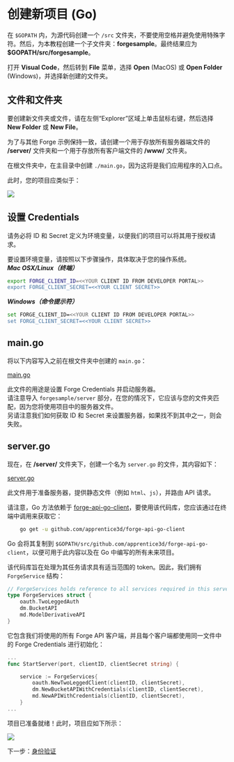# 创建新项目 (Go)

在 `$GOPATH` 内，为源代码创建一个 `/src` 文件夹，不要使用空格并避免使用特殊字符。然后，为本教程创建一个子文件夹：**forgesample**。最终结果应为 **$GOPATH/src/forgesample**。

打开 **Visual Code**，然后转到 **File** 菜单，选择 **Open** (MacOS) 或 **Open Folder** (Windows)，并选择新创建的文件夹。 


## 文件和文件夹

要创建新文件夹或文件，请在左侧“Explorer”区域上单击鼠标右键，然后选择 **New Folder** 或 **New File**。

为了与其他 Forge 示例保持一致，请创建一个用于存放所有服务器端文件的 **/server/** 文件夹和一个用于存放所有客户端文件的 **/www/** 文件夹。

在根文件夹中，在主目录中创建 `./main.go`，因为这将是我们应用程序的入口点。
	
此时，您的项目应类似于：

![](_media/go/vs_code_explorer.png) 


## 设置 Credentials

请务必将 ID 和 Secret 定义为环境变量，以便我们的项目可以将其用于授权请求。

要设置环境变量，请按照以下步骤操作，具体取决于您的操作系统。    
***Mac OSX/Linux（终端）***

```bash
export FORGE_CLIENT_ID=<<YOUR CLIENT ID FROM DEVELOPER PORTAL>>
export FORGE_CLIENT_SECRET=<<YOUR CLIENT SECRET>>
```    

***Windows（命令提示符）***

```bash
set FORGE_CLIENT_ID=<<YOUR CLIENT ID FROM DEVELOPER PORTAL>>
set FORGE_CLIENT_SECRET=<<YOUR CLIENT SECRET>>
```

## main.go

将以下内容写入之前在根文件夹中创建的 `main.go`：

[main.go](_snippets/viewmodels/go/main.go ':include :type=code go')

此文件的用途是设置 Forge Credentials 并启动服务器。    
请注意导入 `forgesample/server` 部分，在您的情况下，它应该与您的文件夹匹配，因为您将使用项目中的服务器文件。  
另请注意我们如何获取 ID 和 Secret 来设置服务器，如果找不到其中之一，则会失败。

## server.go

现在，在 **/server/** 文件夹下，创建一个名为 `server.go` 的文件，其内容如下：

[server.go](_snippets/viewmodels/go/server.go ':include :type=code go')

此文件用于准备服务器，提供静态文件（例如 `html`、`js`），并路由 API 请求。

请注意，Go 方法依赖于 [forge-api-go-client](https://github.com/apprentice3d/forge-api-go-client)，要使用该代码库，您应该通过在终端中调用来获取它：

```bash
	go get -u github.com/apprentice3d/forge-api-go-client
```

Go 会将其复制到 `$GOPATH/src/github.com/apprentice3d/forge-api-go-client`，以便可用于此内容以及在 Go 中编写的所有未来项目。

该代码库旨在处理为其任务请求具有适当范围的 token。因此，我们拥有 `ForgeService` 结构：

```go
// ForgeServices holds reference to all services required in this server
type ForgeServices struct {
	oauth.TwoLeggedAuth
	dm.BucketAPI
	md.ModelDerivativeAPI
}

```
它包含我们将使用的所有 Forge API 客户端，并且每个客户端都使用同一文件中的 Forge Credentials 进行初始化：

```go
...
func StartServer(port, clientID, clientSecret string) {

	service := ForgeServices{
		oauth.NewTwoLeggedClient(clientID, clientSecret),
		dm.NewBucketAPIWithCredentials(clientID, clientSecret),
		md.NewAPIWithCredentials(clientID, clientSecret),
	}
...
```



项目已准备就绪！此时，项目应如下所示：

![](_media/go/vs_code_project.png) 


下一步：[身份验证](/zh-CN/oauth/2legged/)